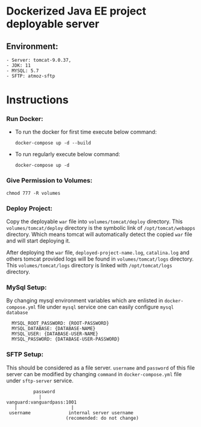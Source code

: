 # Dockerized Java EE project deployable server

## Environment: 
    - Server: tomcat-9.0.37, 
    - JDK: 11
    - MYSQL: 5.7
    - SFTP: atmoz-sftp

# Instructions
### Run Docker:
 - To run the docker for first time execute below command:
    ```
    docker-compose up -d --build
    ```
 - To run regularly execute below command: 
    ```
    docker-compose up -d
    ```
### Give Permission to Volumes: 
    chmod 777 -R volumes

### Deploy Project:
 Copy the deployable `war` file into `volumes/tomcat/deploy` directory. This `volumes/tomcat/deploy` directory is the symbolic link of `/opt/tomcat/webapps` directory. Which means tomcat will automatically detect the copied `war` file and will start deploying it.

After deploying the `war` file, `deployed-project-name.log`, `catalina.log` and others tomcat provided logs will be found in `volumes/tomcat/logs` directory. This `volumes/tomcat/logs` directory is linked with `/opt/tomcat/logs` directory.

### MySql Setup:
By changing mysql environment variables which are enlisted in `docker-compose.yml` file under `mysql` service one can easily configure `mysql database`

      MYSQL_ROOT_PASSWORD: {ROOT-PASSWORD}
      MYSQL_DATABASE: {DATABASE-NAME}
      MYSQL_USER: {DATABASE-USER-NAME}
      MYSQL_PASSWORD: {DATABASE-USER-PASSWORD}

### SFTP Setup:
This should be considered as a file server. `username` and `password` of this file server can be modified by changing `command` in `docker-compose.yml` file under `sftp-server` service. 
        
              password
                |    
    vanguard:vanguardpass:1001
       |                    |      
     username              internal server username
                          (recomended: do not change) 
     